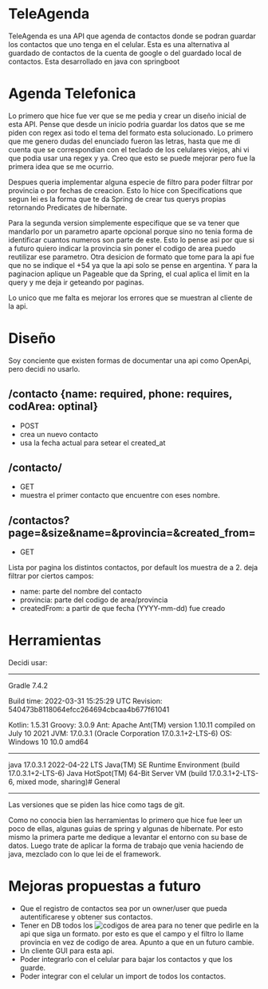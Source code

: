 # TeleAgenda

TeleAgenda es una API que agenda de contactos donde se podran guardar los contactos que uno tenga en el celular.
Esta es una alternativa al guardado de contactos de la cuenta de google o del guardado local de contactos.
Esta desarrollado en java con springboot

# Agenda Telefonica

Lo primero que hice fue ver que se me pedia y crear un diseño inicial de esta API.
Pense que desde un inicio podria guardar los datos que se me piden con regex asi todo el tema del formato esta solucionado.
Lo primero que me genero dudas del enunciado fueron las letras, hasta que me di cuenta que se correspondian con el teclado de los celulares viejos,
ahi vi que podia usar una regex y ya. Creo que esto se puede mejorar pero fue la primera idea que se me ocurrio.

Despues queria implementar alguna especie de filtro para poder filtrar por provincia o por fechas de creacion.
Esto lo hice con Specifications que segun lei es la forma que te da Spring de crear tus querys propias retornando Predicates de hibernate.

Para la segunda version simplemente especifique que se va tener que mandarlo por un parametro aparte opcional porque sino no tenia forma de identificar cuantos numeros son parte de este.
Esto lo pense asi por que si a futuro quiero indicar la provincia sin poner el codigo de area puedo reutilizar ese parametro.
Otra desicion de formato que tome para la api fue que no se indique el +54 ya que la api solo se pense en argentina.
Y para la paginacion aplique un Pageable que da Spring, el cual aplica el limit en la query y me deja ir geteando por paginas.

Lo unico que me falta es mejorar los errores que se muestran al cliente de la api.

# Diseño

Soy conciente que existen formas de documentar una api como OpenApi, pero decidi no usarlo.

## /contacto {name: required, phone: requires, codArea: optinal}

- POST
- crea un nuevo contacto
- usa la fecha actual para setear el created_at

## /contacto/<name>

- GET
- muestra el primer contacto que encuentre con eses nombre.

## /contactos?page=&size&name=&provincia=&created_from=

- GET 

Lista por pagina los distintos contactos, por default los muestra de a 2.
deja filtrar por ciertos campos:

- name: parte del nombre del contacto
- provincia: parte del codigo de area/provincia
- createdFrom: a partir de que fecha (YYYY-mm-dd) fue creado

# Herramientas

Decidi usar:

------------------------------------------------------------
Gradle 7.4.2

Build time:   2022-03-31 15:25:29 UTC
Revision:     540473b8118064efcc264694cbcaa4b677f61041

Kotlin:       1.5.31
Groovy:       3.0.9
Ant:          Apache Ant(TM) version 1.10.11 compiled on July 10 2021
JVM:          17.0.3.1 (Oracle Corporation 17.0.3.1+2-LTS-6)
OS:           Windows 10 10.0 amd64

------------------------------------------------------------
java 17.0.3.1 2022-04-22 LTS
Java(TM) SE Runtime Environment (build 17.0.3.1+2-LTS-6)
Java HotSpot(TM) 64-Bit Server VM (build 17.0.3.1+2-LTS-6, mixed mode, sharing)# General

------------------------------------------------------------

Las versiones que se piden las hice como tags de git.

Como no conocia bien las herramientas lo primero que hice fue leer un poco de ellas, algunas guias de spring y algunas de hibernate.
Por esto mismo la primera parte me dedique a levantar el entorno con su base de datos.
Luego trate de aplicar la forma de trabajo que venia haciendo de java, mezclado con lo que lei de el framework.

# Mejoras propuestas a futuro

- Que el registro de contactos sea por un owner/user que pueda autentificarese y obtener sus contactos.
- Tener en DB todos los ![codigos de area](https://www.argentina.gob.ar/pais/codigo-telefonia) para no tener que pedirle en la api que siga un formato.
  por esto es que el campo y el filtro lo llame provincia en vez de codigo de area. Apunto a que en un futuro cambie.
- Un cliente GUI para esta api.
- Poder integrarlo con el celular para bajar los contactos y que los guarde.
- Poder integrar con el celular un import de todos los contactos.

